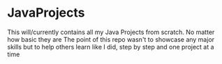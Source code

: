 # JavaProjects
This will/currently contains all my Java Projects from scratch.
No matter how basic they are
The point of this repo wasn't to showcase any major skills
but to help others learn like I did, step by step and one project at a time
